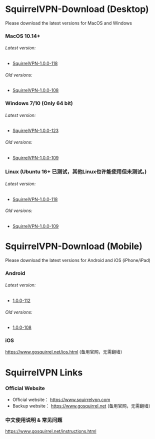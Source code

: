 # SquirrelVPN-Download (Desktop)
Please download the latest versions for MacOS and Windows

### MacOS 10.14+ ###
###### Latest version:
- [SquirrelVPN-1.0.0-118](https://github.com/squirrelvpn/download/blob/master/clients/SquirrelVPN-Mac-1.0.0-118-x64-release.dmg?raw=true)

###### Old versions:
- [SquirrelVPN-1.0.0-108](https://github.com/squirrelvpn/download/blob/master/clients/SquirrelVPN-1.0.0-108-x64-release.dmg?raw=true)



### Windows 7/10 (Only 64 bit) ###
###### Latest version:
- [SquirrelVPN-1.0.0-123](https://github.com/squirrelvpn/download/blob/master/clients/SquirrelVPN-Win-1.0.0-123-x64-release.exe?raw=true)


###### Old versions:
- [SquirrelVPN-1.0.0-109](https://github.com/squirrelvpn/download/blob/master/clients/SquirrelVPN-1.0.0-109-x64-release.exe?raw=true)


### Linux (Ubuntu 16+ 已测试，其他Linux也许能使用但未测试。) ###
###### Latest version:
- [SquirrelVPN-1.0.0-118](https://github.com/squirrelvpn/download/blob/master/clients/SquirrelVPN-Linux-1.0.0-118-x64-release.AppImage?raw=true)

###### Old versions:
- [SquirrelVPN-1.0.0-109](https://github.com/squirrelvpn/download/blob/master/clients/SquirrelVPN-1.0.0-109-x64-release.AppImage?raw=true)

# SquirrelVPN-Download (Mobile)
Please download the latest versions for Android and iOS (iPhone/iPad)


### Android ###
###### Latest version:
- [1.0.0-112](https://github.com/squirrelvpn/download/blob/master/clients/SquirrelVPN-Android-1.0.0-112-release.apk?raw=true) 
###### Old versions:
- [1.0.0-108](https://github.com/squirrelvpn/download/blob/master/clients/squirrel-release-1.0.0-108.apk?raw=true)


### iOS ###
https://www.gosquirrel.net/ios.html (备用官网，无需翻墙）


# SquirrelVPN Links

### Official Website ###
- Official website： https://www.squirrelvpn.com
- Backup website： https://www.gosquirrel.net (备用官网，无需翻墙）


### 中文使用说明 & 常见问题 ###
https://www.gosquirrel.net/instructions.html


